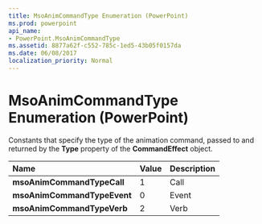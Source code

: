 ```yaml
---
title: MsoAnimCommandType Enumeration (PowerPoint)
ms.prod: powerpoint
api_name:
- PowerPoint.MsoAnimCommandType
ms.assetid: 8877a62f-c552-785c-1ed5-43b05f0157da
ms.date: 06/08/2017
localization_priority: Normal
---
```



# MsoAnimCommandType Enumeration (PowerPoint)

Constants that specify the type of the animation command, passed to and returned by the  **Type** property of the **CommandEffect** object.



|Name|Value|Description|
|:-----|:-----|:-----|
|**msoAnimCommandTypeCall**|1|Call|
|**msoAnimCommandTypeEvent**|0|Event|
|**msoAnimCommandTypeVerb**|2|Verb|


